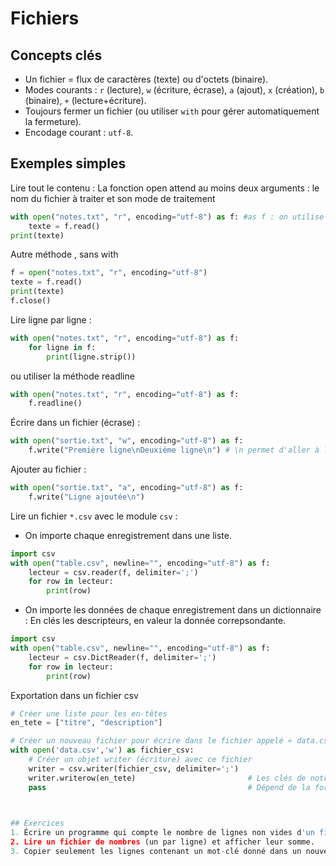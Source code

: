 # Fichiers 

## Concepts clés
- Un fichier = flux de caractères (texte) ou d'octets (binaire).
- Modes courants : `r` (lecture), `w` (écriture, écrase), `a` (ajout), `x` (création), `b` (binaire), `+` (lecture+écriture).
- Toujours fermer un fichier (ou utiliser `with` pour gérer automatiquement la fermeture).
- Encodage courant : `utf-8`.

## Exemples simples

Lire tout le contenu :
La fonction open attend au moins deux arguments : le nom du fichier à traiter et son mode de traitement
```python
with open("notes.txt", "r", encoding="utf-8") as f: #as f : on utilise un alias 
    texte = f.read()
print(texte)
```
Autre méthode , sans with

``` python
f = open("notes.txt", "r", encoding="utf-8") 
texte = f.read()
print(texte)
f.close()

```

Lire ligne par ligne :
```python
with open("notes.txt", "r", encoding="utf-8") as f:
    for ligne in f:
        print(ligne.strip())
```
ou utiliser la méthode readline
```python
with open("notes.txt", "r", encoding="utf-8") as f:
    f.readline()
```

Écrire dans un fichier (écrase) :
```python
with open("sortie.txt", "w", encoding="utf-8") as f:
    f.write("Première ligne\nDeuxième ligne\n") # \n permet d'aller à la ligne
```

Ajouter au fichier :
```python
with open("sortie.txt", "a", encoding="utf-8") as f:
    f.write("Ligne ajoutée\n")
```


Lire un fichier `*.csv` avec  le module `csv` :

* On importe chaque enregistrement dans une liste.
```python
import csv
with open("table.csv", newline="", encoding="utf-8") as f:
    lecteur = csv.reader(f, delimiter=';')
    for row in lecteur:
        print(row)
```
* On importe les données de chaque enregistrement dans un dictionnaire : En clés les descripteurs, en valeur la donnée correpsondante.



```python
import csv
with open("table.csv", newline="", encoding="utf-8") as f:
    lecteur = csv.DictReader(f, delimiter=';')
    for row in lecteur:
        print(row)
```
Exportation dans un fichier csv

```python
# Créer une liste pour les en-têtes
en_tete = ["titre", "description"]

# Créer un nouveau fichier pour écrire dans le fichier appelé « data.csv »
with open('data.csv','w') as fichier_csv:
    # Créer un objet writer (écriture) avec ce fichier
    writer = csv.writer(fichier_csv, delimiter=';')
    writer.writerow(en_tete)                         # Les clés de notre dictionnaire deviennent les descripteurs de notre fichier csv.
    pass                                             # Dépend de la forme de la structure sur laquelle on travaille.
    


## Exercices
1. Écrire un programme qui compte le nombre de lignes non vides d'un fichier.
2. Lire un fichier de nombres (un par ligne) et afficher leur somme.
3. Copier seulement les lignes contenant un mot-clé donné dans un nouveau fichier.

